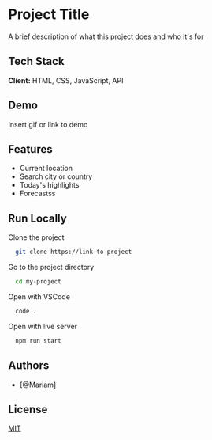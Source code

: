 # Project Title

A brief description of what this project does and who it's for

## Tech Stack

**Client:** HTML, CSS, JavaScript, API

## Demo

Insert gif or link to demo

## Features

- Current location
- Search city or country
- Today's highlights
- Forecastss

## Run Locally

Clone the project

```bash
  git clone https://link-to-project
```

Go to the project directory

```bash
  cd my-project
```

Open with VSCode

```bash
  code .
```

Open with live server

```bash
  npm run start
```

## Authors

- [@Mariam]

## License

[MIT](https://choosealicense.com/licenses/mit/)
